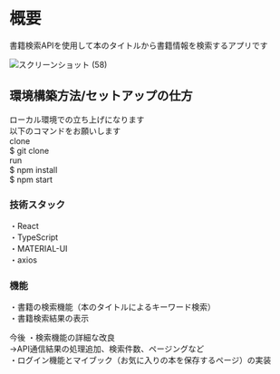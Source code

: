 # 概要
書籍検索APIを使用して本のタイトルから書籍情報を検索するアプリです  

![スクリーンショット (58)](https://user-images.githubusercontent.com/69840682/150519523-c38ff2cd-b1ed-4e6a-a4b1-382d1a7d7d26.png)

## 環境構築方法/セットアップの仕方
ローカル環境での立ち上げになります  
以下のコマンドをお願いします  
clone  
$ git clone   
run  
$ npm install  
$ npm start  

### 技術スタック
・React  
・TypeScript  
・MATERIAL-UI  
・axios  

### 機能
・書籍の検索機能（本のタイトルによるキーワード検索）  
・書籍検索結果の表示  

今後
・検索機能の詳細な改良  
  →API通信結果の処理追加、検索件数、ページングなど  
・ログイン機能とマイブック（お気に入りの本を保存するページ）の実装  
